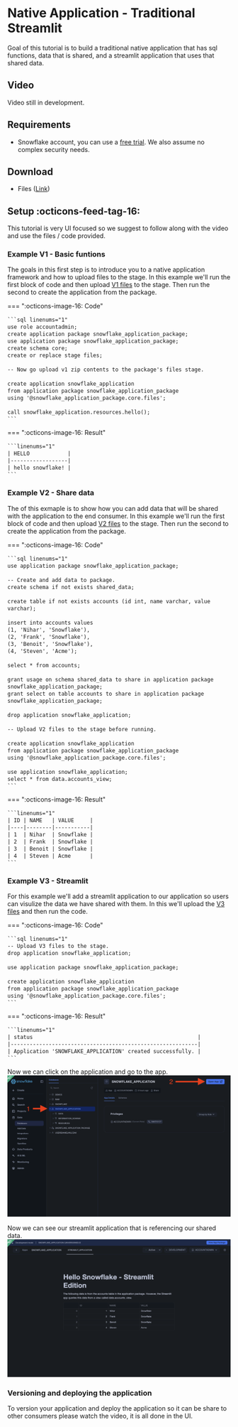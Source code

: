 # Native Application - Traditional Streamlit
Goal of this tutorial is to build a traditional native application that has sql functions, data that is shared, and a streamlit application that uses that shared data.

## Video
Video still in development.

## Requirements
- Snowflake account, you can use a [free trial](https://signup.snowflake.com/). We also assume no complex security needs.

## Download
- Files ([Link](https://sfc-gh-dwilczak.github.io/tutorials/apps/native/traditional/files/code.zip))

## Setup :octicons-feed-tag-16:
This tutorial is very UI focused so we suggest to follow along with the video and use the files / code provided. 

### Example V1 - Basic funtions
The goals in this first step is to introduce you to a native application framework and how to upload files to the stage. In this example we'll run the first block of code and then upload [V1 files](https://sfc-gh-dwilczak.github.io/tutorials/apps/native/traditional/#download) to the stage. Then run the second to create the application from the package.

=== ":octicons-image-16: Code"

    ```sql linenums="1"
    use role accountadmin;
    create application package snowflake_application_package;
    use application package snowflake_application_package;
    create schema core;
    create or replace stage files;

    -- Now go upload v1 zip contents to the package's files stage.

    create application snowflake_application
    from application package snowflake_application_package
    using '@snowflake_application_package.core.files';

    call snowflake_application.resources.hello();
    ```

=== ":octicons-image-16: Result"

    ```linenums="1"
    | HELLO            |
    |------------------|
    | hello snowflake! |
    ```


###  Example V2 - Share data
The of this exmaple is to show how you can add data that will be shared with the application to the end consumer. In this example we'll run the first block of code and then upload [V2 files](https://sfc-gh-dwilczak.github.io/tutorials/apps/native/traditional/#download) to the stage. Then run the second to create the application from the package.

=== ":octicons-image-16: Code"

    ```sql linenums="1"
    use application package snowflake_application_package;

    -- Create and add data to package.
    create schema if not exists shared_data;

    create table if not exists accounts (id int, name varchar, value varchar);

    insert into accounts values
    (1, 'Nihar', 'Snowflake'),
    (2, 'Frank', 'Snowflake'),
    (3, 'Benoit', 'Snowflake'),
    (4, 'Steven', 'Acme');

    select * from accounts;

    grant usage on schema shared_data to share in application package snowflake_application_package;
    grant select on table accounts to share in application package snowflake_application_package;

    drop application snowflake_application;

    -- Upload V2 files to the stage before running.

    create application snowflake_application
    from application package snowflake_application_package
    using '@snowflake_application_package.core.files';

    use application snowflake_application;
    select * from data.accounts_view;
    ```

=== ":octicons-image-16: Result"

    ```linenums="1"
    | ID | NAME   | VALUE     |
    |----|--------|-----------|
    | 1  | Nihar  | Snowflake |
    | 2  | Frank  | Snowflake |
    | 3  | Benoit | Snowflake |
    | 4  | Steven | Acme      |
    ```

###  Example V3 - Streamlit 
For this example we'll add a streamlit application to our application so users can visulize the data we have shared with them. In this we'll upload the [V3 files](https://sfc-gh-dwilczak.github.io/tutorials/apps/native/traditional/#download) and then run the code.

=== ":octicons-image-16: Code"

    ```sql linenums="1"
    -- Upload V3 files to the stage.
    drop application snowflake_application;

    use application package snowflake_application_package;

    create application snowflake_application
    from application package snowflake_application_package
    using '@snowflake_application_package.core.files';
    ```

=== ":octicons-image-16: Result"

    ```linenums="1"
    | status                                                    |
    |-----------------------------------------------------------|
    | Application 'SNOWFLAKE_APPLICATION' created successfully. |
    ```

Now we can click on the application and go to the app.
![Navigate to application](images/01.png)

Now we can see our streamlit application that is referencing our shared data.
![Streamlit applicaiton](images/02.png)

### Versioning and deploying the application
To version your application and deploy the application so it can be share to other consumers please watch the video, it is all done in the UI.